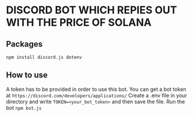 # DISCORD BOT WHICH REPIES OUT WITH THE PRICE OF SOLANA

## Packages
    npm install discord.js dotenv

## How to use
   A token has to be provided in order to use this bot. You can get a bot token at `https://discord.com/developers/applications/` 
   Create a .env file in your directory and write `TOKEN=<your_bot_token>` and then save the file.
   Run the bot `npm bot.js`
